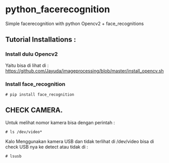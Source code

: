 # python_facerecognition
Simple facerecognition with python Opencv2 + face_recognitions


## Tutorial Installations :

### Install dulu Opencv2
Yaitu bisa di lihat di : https://github.com/Jayuda/imageprocessing/blob/master/install_opencv.sh

### Install face_recognition
```
# pip install face_recognition
```


## CHECK CAMERA. 
Untuk melihat nomor kamera bisa dengan perintah :
```
# ls /dev/video*
```


Kalo Menggunakan kamera USB dan tidak terlihat di /dev/video bisa di check USB nya ke detect atau tidak di : 
```
# lsusb
```

